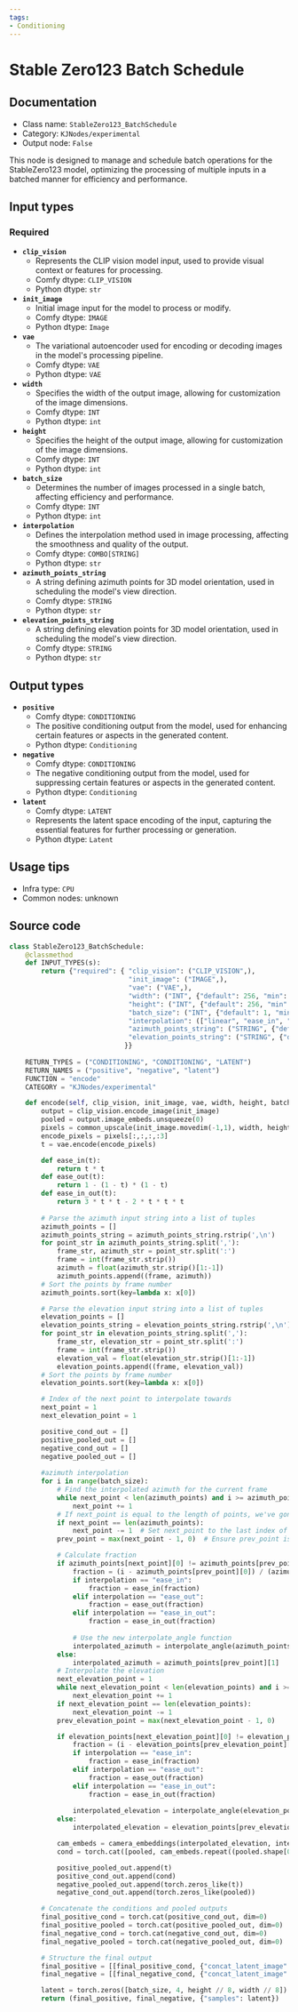 ```yaml
---
tags:
- Conditioning
---
```


# Stable Zero123 Batch Schedule
## Documentation
- Class name: `StableZero123_BatchSchedule`
- Category: `KJNodes/experimental`
- Output node: `False`

This node is designed to manage and schedule batch operations for the StableZero123 model, optimizing the processing of multiple inputs in a batched manner for efficiency and performance.
## Input types
### Required
- **`clip_vision`**
    - Represents the CLIP vision model input, used to provide visual context or features for processing.
    - Comfy dtype: `CLIP_VISION`
    - Python dtype: `str`
- **`init_image`**
    - Initial image input for the model to process or modify.
    - Comfy dtype: `IMAGE`
    - Python dtype: `Image`
- **`vae`**
    - The variational autoencoder used for encoding or decoding images in the model's processing pipeline.
    - Comfy dtype: `VAE`
    - Python dtype: `VAE`
- **`width`**
    - Specifies the width of the output image, allowing for customization of the image dimensions.
    - Comfy dtype: `INT`
    - Python dtype: `int`
- **`height`**
    - Specifies the height of the output image, allowing for customization of the image dimensions.
    - Comfy dtype: `INT`
    - Python dtype: `int`
- **`batch_size`**
    - Determines the number of images processed in a single batch, affecting efficiency and performance.
    - Comfy dtype: `INT`
    - Python dtype: `int`
- **`interpolation`**
    - Defines the interpolation method used in image processing, affecting the smoothness and quality of the output.
    - Comfy dtype: `COMBO[STRING]`
    - Python dtype: `str`
- **`azimuth_points_string`**
    - A string defining azimuth points for 3D model orientation, used in scheduling the model's view direction.
    - Comfy dtype: `STRING`
    - Python dtype: `str`
- **`elevation_points_string`**
    - A string defining elevation points for 3D model orientation, used in scheduling the model's view direction.
    - Comfy dtype: `STRING`
    - Python dtype: `str`
## Output types
- **`positive`**
    - Comfy dtype: `CONDITIONING`
    - The positive conditioning output from the model, used for enhancing certain features or aspects in the generated content.
    - Python dtype: `Conditioning`
- **`negative`**
    - Comfy dtype: `CONDITIONING`
    - The negative conditioning output from the model, used for suppressing certain features or aspects in the generated content.
    - Python dtype: `Conditioning`
- **`latent`**
    - Comfy dtype: `LATENT`
    - Represents the latent space encoding of the input, capturing the essential features for further processing or generation.
    - Python dtype: `Latent`
## Usage tips
- Infra type: `CPU`
- Common nodes: unknown


## Source code
```python
class StableZero123_BatchSchedule:
    @classmethod
    def INPUT_TYPES(s):
        return {"required": { "clip_vision": ("CLIP_VISION",),
                              "init_image": ("IMAGE",),
                              "vae": ("VAE",),
                              "width": ("INT", {"default": 256, "min": 16, "max": MAX_RESOLUTION, "step": 8}),
                              "height": ("INT", {"default": 256, "min": 16, "max": MAX_RESOLUTION, "step": 8}),
                              "batch_size": ("INT", {"default": 1, "min": 1, "max": 4096}),
                              "interpolation": (["linear", "ease_in", "ease_out", "ease_in_out"],),
                              "azimuth_points_string": ("STRING", {"default": "0:(0.0),\n7:(1.0),\n15:(0.0)\n", "multiline": True}),
                              "elevation_points_string": ("STRING", {"default": "0:(0.0),\n7:(0.0),\n15:(0.0)\n", "multiline": True}),
                             }}
    
    RETURN_TYPES = ("CONDITIONING", "CONDITIONING", "LATENT")
    RETURN_NAMES = ("positive", "negative", "latent")
    FUNCTION = "encode"
    CATEGORY = "KJNodes/experimental"

    def encode(self, clip_vision, init_image, vae, width, height, batch_size, azimuth_points_string, elevation_points_string, interpolation):
        output = clip_vision.encode_image(init_image)
        pooled = output.image_embeds.unsqueeze(0)
        pixels = common_upscale(init_image.movedim(-1,1), width, height, "bilinear", "center").movedim(1,-1)
        encode_pixels = pixels[:,:,:,:3]
        t = vae.encode(encode_pixels)

        def ease_in(t):
            return t * t
        def ease_out(t):
            return 1 - (1 - t) * (1 - t)
        def ease_in_out(t):
            return 3 * t * t - 2 * t * t * t
        
        # Parse the azimuth input string into a list of tuples
        azimuth_points = []
        azimuth_points_string = azimuth_points_string.rstrip(',\n')
        for point_str in azimuth_points_string.split(','):
            frame_str, azimuth_str = point_str.split(':')
            frame = int(frame_str.strip())
            azimuth = float(azimuth_str.strip()[1:-1]) 
            azimuth_points.append((frame, azimuth))
        # Sort the points by frame number
        azimuth_points.sort(key=lambda x: x[0])

        # Parse the elevation input string into a list of tuples
        elevation_points = []
        elevation_points_string = elevation_points_string.rstrip(',\n')
        for point_str in elevation_points_string.split(','):
            frame_str, elevation_str = point_str.split(':')
            frame = int(frame_str.strip())
            elevation_val = float(elevation_str.strip()[1:-1]) 
            elevation_points.append((frame, elevation_val))
        # Sort the points by frame number
        elevation_points.sort(key=lambda x: x[0])

        # Index of the next point to interpolate towards
        next_point = 1
        next_elevation_point = 1

        positive_cond_out = []
        positive_pooled_out = []
        negative_cond_out = []
        negative_pooled_out = []
        
        #azimuth interpolation
        for i in range(batch_size):
            # Find the interpolated azimuth for the current frame
            while next_point < len(azimuth_points) and i >= azimuth_points[next_point][0]:
                next_point += 1
            # If next_point is equal to the length of points, we've gone past the last point
            if next_point == len(azimuth_points):
                next_point -= 1  # Set next_point to the last index of points
            prev_point = max(next_point - 1, 0)  # Ensure prev_point is not less than 0

            # Calculate fraction
            if azimuth_points[next_point][0] != azimuth_points[prev_point][0]:  # Prevent division by zero
                fraction = (i - azimuth_points[prev_point][0]) / (azimuth_points[next_point][0] - azimuth_points[prev_point][0])
                if interpolation == "ease_in":
                    fraction = ease_in(fraction)
                elif interpolation == "ease_out":
                    fraction = ease_out(fraction)
                elif interpolation == "ease_in_out":
                    fraction = ease_in_out(fraction)
                
                # Use the new interpolate_angle function
                interpolated_azimuth = interpolate_angle(azimuth_points[prev_point][1], azimuth_points[next_point][1], fraction)
            else:
                interpolated_azimuth = azimuth_points[prev_point][1]
            # Interpolate the elevation
            next_elevation_point = 1
            while next_elevation_point < len(elevation_points) and i >= elevation_points[next_elevation_point][0]:
                next_elevation_point += 1
            if next_elevation_point == len(elevation_points):
                next_elevation_point -= 1
            prev_elevation_point = max(next_elevation_point - 1, 0)

            if elevation_points[next_elevation_point][0] != elevation_points[prev_elevation_point][0]:
                fraction = (i - elevation_points[prev_elevation_point][0]) / (elevation_points[next_elevation_point][0] - elevation_points[prev_elevation_point][0])
                if interpolation == "ease_in":
                    fraction = ease_in(fraction)
                elif interpolation == "ease_out":
                    fraction = ease_out(fraction)
                elif interpolation == "ease_in_out":
                    fraction = ease_in_out(fraction)
                
                interpolated_elevation = interpolate_angle(elevation_points[prev_elevation_point][1], elevation_points[next_elevation_point][1], fraction)
            else:
                interpolated_elevation = elevation_points[prev_elevation_point][1]

            cam_embeds = camera_embeddings(interpolated_elevation, interpolated_azimuth)
            cond = torch.cat([pooled, cam_embeds.repeat((pooled.shape[0], 1, 1))], dim=-1)

            positive_pooled_out.append(t)
            positive_cond_out.append(cond)
            negative_pooled_out.append(torch.zeros_like(t))
            negative_cond_out.append(torch.zeros_like(pooled))

        # Concatenate the conditions and pooled outputs
        final_positive_cond = torch.cat(positive_cond_out, dim=0)
        final_positive_pooled = torch.cat(positive_pooled_out, dim=0)
        final_negative_cond = torch.cat(negative_cond_out, dim=0)
        final_negative_pooled = torch.cat(negative_pooled_out, dim=0)

        # Structure the final output
        final_positive = [[final_positive_cond, {"concat_latent_image": final_positive_pooled}]]
        final_negative = [[final_negative_cond, {"concat_latent_image": final_negative_pooled}]]

        latent = torch.zeros([batch_size, 4, height // 8, width // 8])
        return (final_positive, final_negative, {"samples": latent})

```
